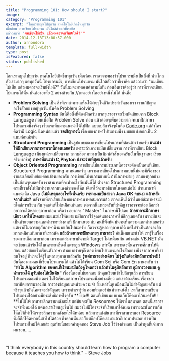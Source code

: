 ```yaml
---
title: "Programming 101: How should I start?"
image:
category: "Programming 101"
excerpt: "โลกเราหมุนไปทุกวัน เทคโนโลยีเกิดขึ้นทุกวัน
เมื่อก่อน การเขียนโปรแกรม มันใกล้ตัวกว่าที่เราคิด
แล้วถามว่า "ผมเขียนไม่เป็น แล้วผมควรจะเริ่มยังไงดี?""
date: 2014-12-13T13:00:57.000
author: arnondora
template: full-width
type: post
isFeatured: false
status: published
---
```


โลกเราหมุนไปทุกวัน เทคโนโลยีเกิดขึ้นทุกวัน
เมื่อก่อน เราอาจจะมองว่าโปรแกรมมิ่งเป็นสิ่งที่ ห่างไกลตัวเรามากๆ
แต่ทุกวันนี้ โปรแกรมมิ่ง, การเขียนโปรแกรม มันใกล้ตัวกว่าที่เราคิด
แล้วถามว่า "ผมเขียนไม่เป็น แล้วผมควรจะเริ่มยังไงดี?"
วันนี้ผมจะมาตอบคำถามนี้กัน
ก่อนอื่นเราต้องรู้ว่า การที่เราจะเขียนโปแกรมได้นั้น มันต้องอาศัย 2 อย่างด้วยกัน //ขาดอย่างใดอย่างหนึ่งไม่ได้ นั่นคือ
- **Problem Solving** เป็น สิ่งที่เราสามารถเห็นได้ง่ายๆในชีวิตประจำวันของเรา เราแก้ปัญหาอะไรสักอย่างอยู่ทุกวัน นั่นคือ Problem Solving
- **Programming Syntax** อันนี้คือสิ่งที่ต้องฝึกครับ แรกๆเราอาจจะเริ่มหัดเขียนจาก Block Language ก่อนเพื่อฝึก Problem Solve ก่อน แล้วค่อยๆเพิ่มความยาก จนมาฝึกภาษาโปรแกรมมิ่งจริงๆ
เว็บแรกที่ผมจะแนะนำให้ไปฝึก แบบเบสิกจริงๆนั่นคือ [Code.org][0]
แต่ถ้าใครคิดว่ามี Logic นิดหน่อยแล้ว **ขอเชิญทางนี้**
เรื่องของภาษาโปรแกรมมิ่ง ผมขอแบ่งออกเป็น 2 แบบก่อนล่ะกัน
- **Structured Programming** เป็นรูปแบบของการเขียนโปรแกรมที่ค่อนข้างง่ายครับ **แนะนำให้ฝึกเขียนจากภาษาพวกนี้ก่อนเลยครับ** เพราะถ้าเอาง่ายมันเปลี่ยนจาก การที่เราเขียน Block Language เพียงแค่เราเปลี่ยนจาก ลากบล๊อกมาวางเป็นพิมพ์คำสั่งเองครับ(ในพื้นฐานนะ เรียนจริงยากชิบ) **ภาษาที่แนะนำ C,Phyton น่าจะง่ายที่สุดแล้วครับ**
- **Object Oriented Programming** การเขียนโปแกรมประเภทนี้ควรจะต้องเป็นคนที่เขียน Structured Programming มาหน่อยครับ เพราะการเขียนโปรแกรมแบบนี้มันจะมีเรื่องของรายละเอียดยิบย่อยค่อนข้างเยอะครับ การเขียนโปรแกรมแบบนี้ ถ้านึกภาพง่ายๆ เรามองทุกอย่างเป็นก้อนๆหมดครับ เราสามารถที่จะทำอะไรกับมันก็ได้ ต่างจาก Structured Programming ตรงที่เราสั่งให้มันทำงานจากบนลงล่างของโค๊ต เดียวไว้จะมาอธิบายในตอนต่อไป ส่วนภาษาที่แนะนำคือ Java (**ไม่มีเหตุผลอะไรทั้งนั้นครับ เพราะผมเป็นสาวก Java OK จบนะ**)
**แล้วหลังจากนั้นล่ะ?**
หลังจากที่เราเรียนเรื่องของภาษามาพอสมควรแล้ว เราจะเห็นได้ว่าในแต่ล่ะภาษาจะมี สไตล์การเขียน กับ จุดเด่นที่ไม่เหมืิอนกันเลย ต่อจากนี้แหละครับที่สำคัญ เราอาจจะต้องเลือกว่า อยากจะได้หลายๆภาษาก่อน หรือว่า อยากจะ "Master" ในภาษานี้ไปเลย
**ถ้าอยากจะฝึกภาษาเดียว เอาให้โหดเลย** ผมแนะนำให้พยายามฝึกการใช้จุดเด่นของภาษาให้ลึกๆเลยครับ เพราะมันจะเป็นตัวแยกความแตกต่างระหว่างคนที่ ฝึกมาเยอะ กับ คนที่พึ่งหัด มันจะเห็นความแตกต่างเลยครับ แต่เราก็ไม่ควรอยู่กับภาษานึงมากเกินไปนะครับ ก็ควรจะรู้หลายๆภาษาก็ดี แต่ไม่จำเป็นต้องลงลึกมากเหมือนกับภาษาที่เราถนัด
**แล้วถ้าอยากจะฝึกหลายๆ ภาษาล่ะ?** อันนี้ผมแนะนำให้ เรารู้้ในเรื่ิองของการเลือกภาษาก่อน เพราะแต่ล่ะภาษามันจะมี Target ไม่เหมือนกัน อย่างเช่น VB.NET มันจะเขียนแล้วรันได้ในเฉพาะเครื่องในตระกูล Windows เท่านั้น เพราะฉะนั้นควรจะศึกษาให้ดีก่อน แล้วค่อยเริ่มเรียนตัวภาษา ถ้าอยากง่ายๆก็ ลองเขียนโปรแกรมอะไรสักอย่างนึงจากภาษาที่เราสนใจอยู่ ก็น่าจะได้รู้ในหลายๆภาษาแล้วครับ
**รู้แต่ภาษาอย่างเดียว ไม่รุ่งมันต้องมีหลักการบ้าง!!!**
อันนี้ลองถามคนที่เขียนโปรแกรมได้ แล้วไม่ได้เรียน Com Sci หรือ Com En มานะครับ ว่า **"ทำไม Algorithm ของคนที่เรียนมามันถึงดูโหดกว่า แล้วทำไมดูมีหลักการ ดูมีการวางแผน ดูคำนวณได้ ดูจับต้องได้เป็นต้น"**
เรื่องนี้ตอบไม่ยากเลย ถ้าคุณเรียนเข้าไปลึกๆแล้ว การเขียนโปรแกรมคอมพิวเตอร์ ไม่ได้เรียนแค่ภาษาโปรแกรมมิ่งอย่างเดียว แต่เราต้องเรียน เรื่องของสถาปัตยกรรมของมัน การวางข้อมูลบนหน่วยความจำ สิ่งเหล่านี้ดูเหมือนมันไม่สำคัญเลยครับ แต่จริงๆแล้วมันโคตรจะสำคัญเลย
เพราะถ้าเรารู้ว่า คอมพิวเตอร์มันทำงานยังไง เราก็สามารถเขียนโปรแกรมได้อย่างมีประสิทธิภาพไงครับ
**Tip!!! ตอนที่เขียนพยายามเก็บโค๊ตเอาไว้นะครับ!!! **ไม่ใช้ให้เอามาระลึกความหลังอะไร แต่มันจะเป็น Resources ให้เราในอนาคต ตอนนี้เราอาจจะจำทั้งหมดได้ แต่พอเราเรียนสูงขึ้นไป ผมว่าไม่มีใครจะจำที่เรียนมาได้หมด เพราะฉะนั้นการเก็บโค๊ตไว้ก็ทำให้เราระลึกความหลังอะไรได้หน่อย แล้วการแข่งขันบางที่เราสามารถเอา Resource ซึ่งก็คือโค๊ตพวกนี้เข้าไปได้ด้วย ถึงตอนนั้นเราก็แค่ก๊อปโค๊ตเรามาแล้วก็เอามาประกอบร่างเป็นโปรแกรมใหม่ได้เลยล่ะ
สุดท้ายนี้ขอยกคำพูดของ Steve Job ไว้ข้างล่างเลย เป็นคำพูดที่เจ๋งมาก ผมชอบ.....

#

"I think everybody in this country should learn how to program a computer because it teaches you how to think." - Steve Jobs

[0]: http://www.code.org "Code.org"

